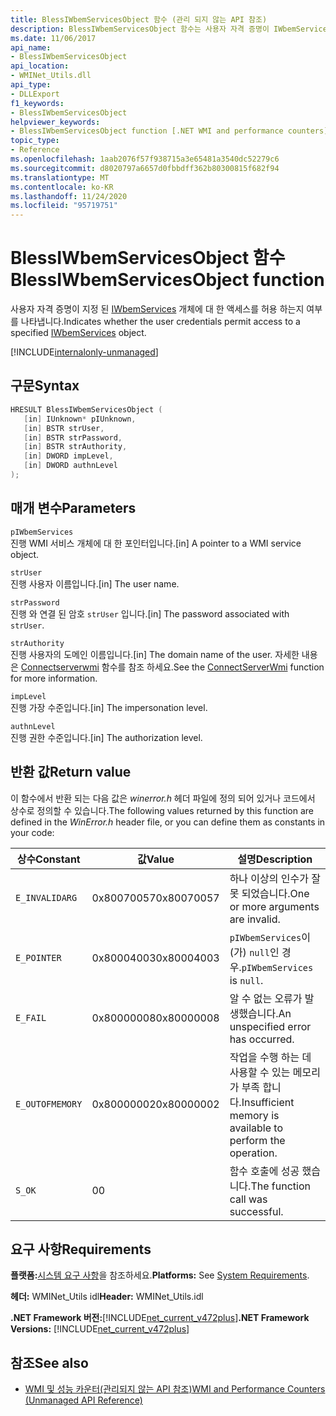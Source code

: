 ```yaml
---
title: BlessIWbemServicesObject 함수 (관리 되지 않는 API 참조)
description: BlessIWbemServicesObject 함수는 사용자 자격 증명이 IWbemServices 개체에 대 한 액세스를 허용 하는지 여부를 나타냅니다.
ms.date: 11/06/2017
api_name:
- BlessIWbemServicesObject
api_location:
- WMINet_Utils.dll
api_type:
- DLLExport
f1_keywords:
- BlessIWbemServicesObject
helpviewer_keywords:
- BlessIWbemServicesObject function [.NET WMI and performance counters]
topic_type:
- Reference
ms.openlocfilehash: 1aab2076f57f938715a3e65481a3540dc52279c6
ms.sourcegitcommit: d8020797a6657d0fbbdff362b80300815f682f94
ms.translationtype: MT
ms.contentlocale: ko-KR
ms.lasthandoff: 11/24/2020
ms.locfileid: "95719751"
---
```

# <a name="blessiwbemservicesobject-function"></a><span data-ttu-id="0a484-103">BlessIWbemServicesObject 함수</span><span class="sxs-lookup"><span data-stu-id="0a484-103">BlessIWbemServicesObject function</span></span>

<span data-ttu-id="0a484-104">사용자 자격 증명이 지정 된 [IWbemServices](/windows/desktop/api/wbemcli/nn-wbemcli-iwbemservices) 개체에 대 한 액세스를 허용 하는지 여부를 나타냅니다.</span><span class="sxs-lookup"><span data-stu-id="0a484-104">Indicates whether the user credentials permit access to a specified [IWbemServices](/windows/desktop/api/wbemcli/nn-wbemcli-iwbemservices) object.</span></span>

[!INCLUDE[internalonly-unmanaged](../../../../includes/internalonly-unmanaged.md)]

## <a name="syntax"></a><span data-ttu-id="0a484-105">구문</span><span class="sxs-lookup"><span data-stu-id="0a484-105">Syntax</span></span>

```cpp
HRESULT BlessIWbemServicesObject (
   [in] IUnknown* pIUnknown,
   [in] BSTR strUser,
   [in] BSTR strPassword,
   [in] BSTR strAuthority,
   [in] DWORD impLevel,
   [in] DWORD authnLevel
);
```

## <a name="parameters"></a><span data-ttu-id="0a484-106">매개 변수</span><span class="sxs-lookup"><span data-stu-id="0a484-106">Parameters</span></span>

`pIWbemServices`\
<span data-ttu-id="0a484-107">진행 WMI 서비스 개체에 대 한 포인터입니다.</span><span class="sxs-lookup"><span data-stu-id="0a484-107">[in] A pointer to a WMI service object.</span></span>

`strUser`\
<span data-ttu-id="0a484-108">진행 사용자 이름입니다.</span><span class="sxs-lookup"><span data-stu-id="0a484-108">[in] The user name.</span></span>

`strPassword`\
<span data-ttu-id="0a484-109">진행 와 연결 된 암호 `strUser` 입니다.</span><span class="sxs-lookup"><span data-stu-id="0a484-109">[in] The password associated with `strUser`.</span></span>

`strAuthority`\
<span data-ttu-id="0a484-110">진행 사용자의 도메인 이름입니다.</span><span class="sxs-lookup"><span data-stu-id="0a484-110">[in] The domain name of the user.</span></span> <span data-ttu-id="0a484-111">자세한 내용은 [Connectserverwmi](connectserverwmi.md) 함수를 참조 하세요.</span><span class="sxs-lookup"><span data-stu-id="0a484-111">See the [ConnectServerWmi](connectserverwmi.md) function for more information.</span></span>

`impLevel`\
<span data-ttu-id="0a484-112">진행 가장 수준입니다.</span><span class="sxs-lookup"><span data-stu-id="0a484-112">[in] The impersonation level.</span></span>

`authnLevel`\
<span data-ttu-id="0a484-113">진행 권한 수준입니다.</span><span class="sxs-lookup"><span data-stu-id="0a484-113">[in] The authorization level.</span></span>

## <a name="return-value"></a><span data-ttu-id="0a484-114">반환 값</span><span class="sxs-lookup"><span data-stu-id="0a484-114">Return value</span></span>

<span data-ttu-id="0a484-115">이 함수에서 반환 되는 다음 값은 *winerror.h* 헤더 파일에 정의 되어 있거나 코드에서 상수로 정의할 수 있습니다.</span><span class="sxs-lookup"><span data-stu-id="0a484-115">The following values returned by this function are defined in the *WinError.h* header file, or you can define them as constants in your code:</span></span>

|<span data-ttu-id="0a484-116">상수</span><span class="sxs-lookup"><span data-stu-id="0a484-116">Constant</span></span>  |<span data-ttu-id="0a484-117">값</span><span class="sxs-lookup"><span data-stu-id="0a484-117">Value</span></span>  |<span data-ttu-id="0a484-118">설명</span><span class="sxs-lookup"><span data-stu-id="0a484-118">Description</span></span>  |
|---------|---------|---------|
| `E_INVALIDARG` | <span data-ttu-id="0a484-119">0x80070057</span><span class="sxs-lookup"><span data-stu-id="0a484-119">0x80070057</span></span> | <span data-ttu-id="0a484-120">하나 이상의 인수가 잘못 되었습니다.</span><span class="sxs-lookup"><span data-stu-id="0a484-120">One or more arguments are invalid.</span></span> |
| `E_POINTER` | <span data-ttu-id="0a484-121">0x80004003</span><span class="sxs-lookup"><span data-stu-id="0a484-121">0x80004003</span></span> | <span data-ttu-id="0a484-122">`pIWbemServices`이(가) `null`인 경우.</span><span class="sxs-lookup"><span data-stu-id="0a484-122">`pIWbemServices` is `null`.</span></span> |
| `E_FAIL` | <span data-ttu-id="0a484-123">0x80000008</span><span class="sxs-lookup"><span data-stu-id="0a484-123">0x80000008</span></span> | <span data-ttu-id="0a484-124">알 수 없는 오류가 발생했습니다.</span><span class="sxs-lookup"><span data-stu-id="0a484-124">An unspecified error has occurred.</span></span> |
| `E_OUTOFMEMORY` | <span data-ttu-id="0a484-125">0x80000002</span><span class="sxs-lookup"><span data-stu-id="0a484-125">0x80000002</span></span> | <span data-ttu-id="0a484-126">작업을 수행 하는 데 사용할 수 있는 메모리가 부족 합니다.</span><span class="sxs-lookup"><span data-stu-id="0a484-126">Insufficient memory is available to perform the operation.</span></span> |
| `S_OK` | <span data-ttu-id="0a484-127">0</span><span class="sxs-lookup"><span data-stu-id="0a484-127">0</span></span> | <span data-ttu-id="0a484-128">함수 호출에 성공 했습니다.</span><span class="sxs-lookup"><span data-stu-id="0a484-128">The function call was successful.</span></span> |

## <a name="requirements"></a><span data-ttu-id="0a484-129">요구 사항</span><span class="sxs-lookup"><span data-stu-id="0a484-129">Requirements</span></span>

 <span data-ttu-id="0a484-130">**플랫폼:**[시스템 요구 사항](../../get-started/system-requirements.md)을 참조하세요.</span><span class="sxs-lookup"><span data-stu-id="0a484-130">**Platforms:** See [System Requirements](../../get-started/system-requirements.md).</span></span>

 <span data-ttu-id="0a484-131">**헤더:** WMINet_Utils idl</span><span class="sxs-lookup"><span data-stu-id="0a484-131">**Header:** WMINet_Utils.idl</span></span>

 <span data-ttu-id="0a484-132">**.NET Framework 버전:**[!INCLUDE[net_current_v472plus](../../../../includes/net-current-v472plus.md)]</span><span class="sxs-lookup"><span data-stu-id="0a484-132">**.NET Framework Versions:** [!INCLUDE[net_current_v472plus](../../../../includes/net-current-v472plus.md)]</span></span>

## <a name="see-also"></a><span data-ttu-id="0a484-133">참조</span><span class="sxs-lookup"><span data-stu-id="0a484-133">See also</span></span>

- [<span data-ttu-id="0a484-134">WMI 및 성능 카운터(관리되지 않는 API 참조)</span><span class="sxs-lookup"><span data-stu-id="0a484-134">WMI and Performance Counters (Unmanaged API Reference)</span></span>](index.md)
